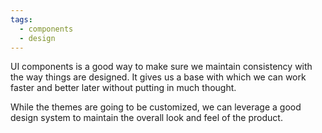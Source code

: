 ```yaml
---
tags:
  - components
  - design
---
```

UI components is a good way to make sure we maintain consistency with the way things are designed. It gives us a base with which we can work faster and better later without putting in much thought.

While the themes are going to be customized, we can leverage a good design system to maintain the overall look and feel of the product. 